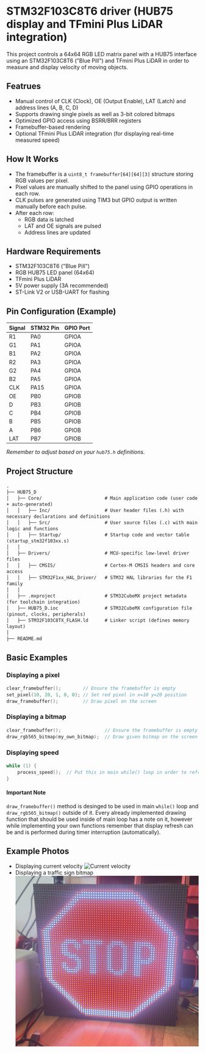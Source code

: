 # STM32F103C8T6 driver (HUB75 display and TFmini Plus LiDAR integration)
This project controls a 64x64 RGB LED matrix panel with a HUB75 interface using an STM32F103C8T6 ("Blue Pill") and TFmini Plus LiDAR in order to measure and display velocity of moving objects.


## Featrues
- Manual control of CLK (Clock), OE (Output Enable), LAT (Latch) and address lines (A, B, C, D)
- Supports drawing single pixels as well as 3-bit colored bitmaps
- Optimized GPIO access using BSRR/BRR registers
- Framebuffer-based rendering
- Optional TFmini Plus LiDAR integration (for displaying real-time measured speed)


## How It Works
- The framebuffer is a `uint8_t framebuffer[64][64][3]` structure storing RGB values per pixel.
- Pixel values are manually shifted to the panel using GPIO operations in each row.
- CLK pulses are generated using TIM3 but GPIO output is written manually before each pulse.
- After each row:
  - RGB data is latched
  - LAT and OE signals are pulsed
  - Address lines are updated


## Hardware Requirements
- STM32F103C8T6 ("Blue Pill")
- RGB HUB75 LED panel (64x64)
- TFmini Plus LiDAR
- 5V power supply (3A recommended)
- ST-Link V2 or USB-UART for flashing 


## Pin Configuration (Example)
| Signal | STM32 Pin | GPIO Port |
|:-------|:----------|:----------|
| R1     | PA0       | GPIOA     |
| G1     | PA1       | GPIOA     |
| B1     | PA2       | GPIOA     |
| R2     | PA3       | GPIOA     |
| G2     | PA4       | GPIOA     |
| B2     | PA5       | GPIOA     |
| CLK    | PA15      | GPIOA     |
| OE     | PB0       | GPIOB     |
| D      | PB3       | GPIOB     |
| C      | PB4       | GPIOB     |
| B      | PB5       | GPIOB     |
| A      | PB6       | GPIOB     |
| LAT    | PB7       | GPIOB     |


*Remember to adjust based on your `hub75.h` definitions.*


## Project Structure
```
.
├── HUB75_D
│   ├── Core/                       # Main application code (user code + auto-generated)
│   │   ├── Inc/                    # User header files (.h) with necessary declarations and definitions
│   │   ├── Src/                    # User source files (.c) with main logic and functions
│   │   ├── Startup/                # Startup code and vector table (startup_stm32f103xx.s)
│   │
│   ├── Drivers/                    # MCU-specific low-level driver files
│   │   ├── CMSIS/                  # Cortex-M CMSIS headers and core access
│   │   ├── STM32F1xx_HAL_Driver/   # STM32 HAL libraries for the F1 family
│   │
│   ├── .mxproject                  # STM32CubeMX project metadata (for toolchain integration)
│   ├── HUB75_D.ioc                 # STM32CubeMX configuration file (pinout, clocks, peripherals)
│   ├── STM32F103C8TX_FLASH.ld      # Linker script (defines memory layout)
│   
├── README.md
```


## Basic Examples

### Displaying a pixel
```c
clear_framebuffer();        // Ensure the framebuffer is empty
set_pixel(10, 20, 1, 0, 0); // Set red pixel in x=10 y=20 position
draw_framebuffer();         // Draw pixel on the screen
```

### Displaying a bitmap
```c
clear_framebuffer();                // Ensure the framebuffer is empty
draw_rgb565_bitmap(my_own_bitmap);  // Draw given bitmap on the screen
```

### Displaying speed
```c
while (1) {
    process_speed();  // Put this in main while() loop in order to refresh the screen
}
```

#### Important Note
`draw_framebuffer()` method is desinged to be used in main `while()` loop and `draw_rgb565_bitmap()` outside of it.
Every already implemented drawing function that should be used inside of main loop has a note on it, however while implementing your own functions remember that display refresh can be and is performed during timer interruption (automatically).


## Example Photos
- Displaying current velocity
  ![Current velocity](https://github.com/alexr36/STM32F103C8T6-driver-for-HUB75-display/blob/8e6d8838c16f282d87e6c73454635641f9883fe9/photos/velocity.png)
- Displaying a traffic sign bitmap
  ![STOP traffic sign](https://github.com/alexr36/STM32F103C8T6-driver-for-HUB75-display/blob/8e6d8838c16f282d87e6c73454635641f9883fe9/photos/traffic_sign_bitmap.png)
